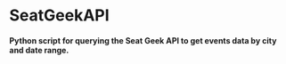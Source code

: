 # SeatGeekAPI

#### Python script for querying the Seat Geek API to get events data by city and date range.

